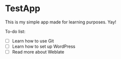 # TestApp

This is my simple app made for learning purposes. Yay!

To-do list:
- [ ] Learn how to use Git
- [ ] Learn how to set up WordPress
- [ ] Read more about Weblate
